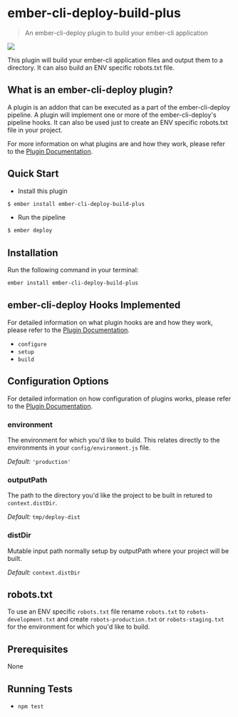 # ember-cli-deploy-build-plus

> An ember-cli-deploy plugin to build your ember-cli application

[![](https://ember-cli-deploy.github.io/ember-cli-deploy-version-badges/plugins/ember-cli-deploy-build-plus.svg)](http://ember-cli-deploy.github.io/ember-cli-deploy-version-badges/)

This plugin will build your ember-cli application files and output them to a directory. It can also build an ENV specific robots.txt file.

## What is an ember-cli-deploy plugin?

A plugin is an addon that can be executed as a part of the ember-cli-deploy pipeline. A plugin will implement one or more of the ember-cli-deploy's pipeline hooks. It can also be used just to create an ENV specific robots.txt file in your project.

For more information on what plugins are and how they work, please refer to the [Plugin Documentation][1].

## Quick Start

- Install this plugin

```bash
$ ember install ember-cli-deploy-build-plus
```

- Run the pipeline

```bash
$ ember deploy
```

## Installation
Run the following command in your terminal:

```bash
ember install ember-cli-deploy-build-plus
```

## ember-cli-deploy Hooks Implemented

For detailed information on what plugin hooks are and how they work, please refer to the [Plugin Documentation][1].

- `configure`
- `setup`
- `build`

## Configuration Options

For detailed information on how configuration of plugins works, please refer to the [Plugin Documentation][1].

### environment

The environment for which you'd like to build. This relates directly to the environments in your `config/environment.js` file.

*Default:* `'production'`

### outputPath

The path to the directory you'd like the project to be built in retured to `context.distDir`.

*Default:* `tmp/deploy-dist`

### distDir

Mutable input path normally setup by outputPath where your project will be built.

*Default:* `context.distDir`

## robots.txt

To use an ENV specific `robots.txt` file rename `robots.txt` to `robots-development.txt` and create `robots-production.txt` or `robots-staging.txt` for the environment for which you'd like to build.

## Prerequisites

None

## Running Tests

- `npm test`

[1]: http://ember-cli.github.io/ember-cli-deploy/plugins "Plugin Documentation"
